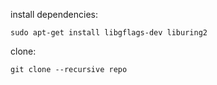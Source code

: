 install dependencies:
```shell
sudo apt-get install libgflags-dev liburing2
```

clone:
```shell
git clone --recursive repo
```